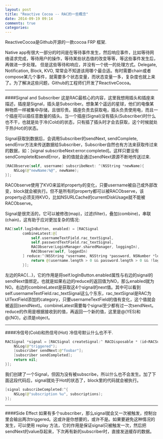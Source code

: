 ```yaml
---
layout: post
title: "Reactive Cocoa -- RAC的一些概念"
date: 2014-09-19 09:14
comments: true
categories: 
---
```

ReactiveCocoa是Github开源的一款cocoa FRP 框架.
	
Native app有很大一部分的时间是在等待事件发生，然后响应事件，比如等待网络请求完成，等待用户的操作，等待某些状态值的改变等等，等这些事件发生后，再做进一步处理。 但是这些等待和响应，并没有一个统一的处理方式。Delegate, Notification, Block, KVO, 常常会不知道该用哪个最合适。有时需要chain或者compose某几个事件，就需要多个状态变量，而状态变量一多，复杂度也就上来了。为了解决这些问题，Github的工程师们开发了ReactiveCocoa。
- - -
####Signal and Subscriber
这是RAC最核心的内容，这里我想用插头和插座来描述，插座是Signal，插头是Subscriber。想象某个遥远的星球，他们的电像某种物质一样被集中存储，且很珍贵。插座负责去获取电，插头负责使用电，而且一个插座可以插任意数量的插头。当一个插座(Signal)没有插头(Subscriber)时什么也不干，也就是处于冷(Cold)的状态，只有插了插头时才会去获取，这个时候就处于热(Hot)的状态。

Signal获取到数据后，会调用Subscriber的sendNext, sendComplete, sendError方法来传送数据给Subscriber，Subscriber自然也有方法来获取传过来的数据，如：[signal subscribeNext:error:completed]。这样只要没有sendComplete和sendError，新的值就会通过sendNext源源不断地传送过来.
```swift
[RACObserve(self, username) subscribeNext: ^(NSString *newName){ 
    NSLog(@"newName:%@", newName); 
}]; 
```
RACObserve使用了KVO来监听property的变化，只要username被自己或外部改变，block就会被执行。但不是所有的property都可以被RACObserve，该property必须支持KVO，比如NSURLCache的currentDiskUsage就不能被RACObserve。

Signal是很灵活的，它可以被修改(map)，过滤(filter)，叠加(combine)，串联(chain)，这有助于应对更加复杂的情况:
```swift
RAC(self.logInButton, enabled) = [RACSignal 
        combineLatest:@[ 
            self.usernameTextField.rac_textSignal, 
            self.passwordTextField.rac_textSignal, 
            RACObserve(LoginManager.sharedManager, loggingIn), 
            RACObserve(self, loggedIn) 
        ] reduce:^(NSString *username, NSString *password, NSNumber *loggingIn, NSNumber *loggedIn) { 
            return @(username.length > 0 && password.length > 0 && !loggingIn.boolValue && !loggedIn.boolValue); 
        }]; 
```
左边的RAC(...)，它的作用是将self.logInButton.enabled属性与右边的signal的sendNext值绑定。也就是如果右边的reduce的返回值为NO，那么enabled就为NO。右边的combineLatest是获取这4个signal的next值。其中可以看到self.usernameTextField.rac_textSignal这么个东东，rac_textSignal是RAC为UITextField添加的category，只要usernameTextField的值有变化，这个值就会被返回(sendNext)。combineLatest需要每个signal至少都有过一次sendNext。reduce的作用是根据接收到的值，再返回一个新的值，这里是@(YES)和@(NO)，必须是object。
- - -
####冷信号(Cold)和热信号(Hot)
冷信号默认什么也不干.
```swift
RACSignal *signal = [RACSignal createSignal:^ RACDisposable * (id<RACSubscriber> subscriber) { 
    NSLog(@"triggered"); 
    [subscriber sendNext:@"foobar"]; 
    [subscriber sendCompleted]; 
    return nil; 
}]; 
```
我们创建了一个Signal，但因为没有被subscribe，所以什么也不会发生。加了下面这段代码后，signal就处于Hot的状态了，block里的代码就会被执行。
```swift
[signal subscribeCompleted:^{ 
    NSLog(@"subscription %u", subscriptions); 
}]; 
```
- - -
####Side Effect
如果有多个subscriber，那么signal就会又一次被触发，控制台里会输出两次triggered。这或许是你想要的，或许不是。如果要避免这种情况的发生，可以使用 replay 方法，它的作用是保证signal只被触发一次，然后把sendNext的value存起来，下次再有新的subscriber时，直接发送缓存的数据。

























